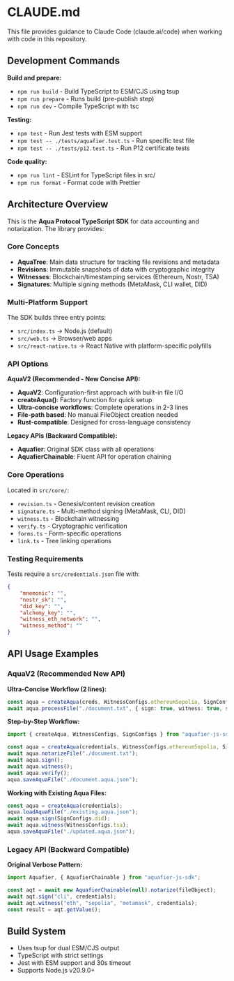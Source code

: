 # CLAUDE.md

This file provides guidance to Claude Code (claude.ai/code) when working with code in this repository.

## Development Commands

**Build and prepare:**
- `npm run build` - Build TypeScript to ESM/CJS using tsup
- `npm run prepare` - Runs build (pre-publish step)
- `npm run dev` - Compile TypeScript with tsc

**Testing:**
- `npm test` - Run Jest tests with ESM support
- `npm test -- ./tests/aquafier.test.ts` - Run specific test file
- `npm test -- ./tests/p12.test.ts` - Run P12 certificate tests

**Code quality:**
- `npm run lint` - ESLint for TypeScript files in src/
- `npm run format` - Format code with Prettier

## Architecture Overview

This is the **Aqua Protocol TypeScript SDK** for data accounting and notarization. The library provides:

### Core Concepts
- **AquaTree**: Main data structure for tracking file revisions and metadata
- **Revisions**: Immutable snapshots of data with cryptographic integrity
- **Witnesses**: Blockchain/timestamping services (Ethereum, Nostr, TSA)
- **Signatures**: Multiple signing methods (MetaMask, CLI wallet, DID)

### Multi-Platform Support
The SDK builds three entry points:
- `src/index.ts` → Node.js (default)
- `src/web.ts` → Browser/web apps
- `src/react-native.ts` → React Native with platform-specific polyfills

### API Options

**AquaV2 (Recommended - New Concise API):**
- **AquaV2**: Configuration-first approach with built-in file I/O
- **createAqua()**: Factory function for quick setup
- **Ultra-concise workflows**: Complete operations in 2-3 lines
- **File-path based**: No manual FileObject creation needed
- **Rust-compatible**: Designed for cross-language consistency

**Legacy APIs (Backward Compatible):**
- **Aquafier**: Original SDK class with all operations
- **AquafierChainable**: Fluent API for operation chaining

### Core Operations
Located in `src/core/`:
- `revision.ts` - Genesis/content revision creation
- `signature.ts` - Multi-method signing (MetaMask, CLI, DID)
- `witness.ts` - Blockchain witnessing
- `verify.ts` - Cryptographic verification
- `forms.ts` - Form-specific operations
- `link.ts` - Tree linking operations

### Testing Requirements
Tests require a `src/credentials.json` file with:
```json
{
    "mnemonic": "",
    "nostr_sk": "",
    "did_key": "",
    "alchemy_key": "",
    "witness_eth_network": "",
    "witness_method": ""
}
```

## API Usage Examples

### AquaV2 (Recommended New API)

**Ultra-Concise Workflow (2 lines):**
```typescript
const aqua = createAqua(creds, WitnessConfigs.ethereumSepolia, SignConfigs.cli);
await aqua.processFile("./document.txt", { sign: true, witness: true, save: "./document.aqua.json" });
```

**Step-by-Step Workflow:**
```typescript
import { createAqua, WitnessConfigs, SignConfigs } from "aquafier-js-sdk/aqua-v2";

const aqua = createAqua(credentials, WitnessConfigs.ethereumSepolia, SignConfigs.cli);
await aqua.notarizeFile("./document.txt");
await aqua.sign();
await aqua.witness();
await aqua.verify();
aqua.saveAquaFile("./document.aqua.json");
```

**Working with Existing Aqua Files:**
```typescript
const aqua = createAqua(credentials);
aqua.loadAquaFile("./existing.aqua.json");
await aqua.sign(SignConfigs.did);
await aqua.witness(WitnessConfigs.tsa);
aqua.saveAquaFile("./updated.aqua.json");
```

### Legacy API (Backward Compatible)

**Original Verbose Pattern:**
```typescript
import Aquafier, { AquafierChainable } from "aquafier-js-sdk";

const aqt = await new AquafierChainable(null).notarize(fileObject);
await aqt.sign("cli", credentials);
await aqt.witness("eth", "sepolia", "metamask", credentials);
const result = aqt.getValue();
```

## Build System
- Uses tsup for dual ESM/CJS output
- TypeScript with strict settings
- Jest with ESM support and 30s timeout
- Supports Node.js v20.9.0+